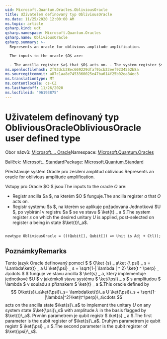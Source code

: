```yaml
---
uid: Microsoft.Quantum.Oracles.ObliviousOracle
title: Uživatelem definovaný typ ObliviousOracle
ms.date: 11/25/2020 12:00:00 AM
ms.topic: article
qsharp.kind: udt
qsharp.namespace: Microsoft.Quantum.Oracles
qsharp.name: ObliviousOracle
qsharp.summary: >-
  Represents an oracle for oblivious amplitude amplification.

  The inputs to the oracle $O$ are:

  - The ancilla register $a$ that $O$ acts on. - The system register $s$ on which the desired unitary $U$ is applied, post-selected on register $a$ being in state $\ket{t}\_a$.
ms.openlocfilehash: 2f92dcb28ec669229dfaf9bcb23eef9234552b8a
ms.sourcegitcommit: a87c1aa8e7453360025e47ba614f25b02ea84ec3
ms.translationtype: MT
ms.contentlocale: cs-CZ
ms.lasthandoff: 11/26/2020
ms.locfileid: "96193875"
---
```

# <a name="obliviousoracle-user-defined-type"></a><span data-ttu-id="dde16-102">Uživatelem definovaný typ ObliviousOracle</span><span class="sxs-lookup"><span data-stu-id="dde16-102">ObliviousOracle user defined type</span></span>

<span data-ttu-id="dde16-103">Obor názvů: [Microsoft.... Oracle](xref:Microsoft.Quantum.Oracles)</span><span class="sxs-lookup"><span data-stu-id="dde16-103">Namespace: [Microsoft.Quantum.Oracles](xref:Microsoft.Quantum.Oracles)</span></span>

<span data-ttu-id="dde16-104">Balíček: [Microsoft.. Standard](https://nuget.org/packages/Microsoft.Quantum.Standard)</span><span class="sxs-lookup"><span data-stu-id="dde16-104">Package: [Microsoft.Quantum.Standard](https://nuget.org/packages/Microsoft.Quantum.Standard)</span></span>


<span data-ttu-id="dde16-105">Představuje systém Oracle pro zesílení amplitud oblivious.</span><span class="sxs-lookup"><span data-stu-id="dde16-105">Represents an oracle for oblivious amplitude amplification.</span></span>

<span data-ttu-id="dde16-106">Vstupy pro Oracle $O $ jsou:</span><span class="sxs-lookup"><span data-stu-id="dde16-106">The inputs to the oracle $O$ are:</span></span>

- <span data-ttu-id="dde16-107">Registr ancilla $a $, na kterém $O $ funguje.</span><span class="sxs-lookup"><span data-stu-id="dde16-107">The ancilla register $a$ that $O$ acts on.</span></span>
- <span data-ttu-id="dde16-108">Registr systému $s $, na kterém se aplikuje požadovaná Jednotková $U $, po vybírání v registru $a $ se ve stavu $ \ket{t} \_ a $.</span><span class="sxs-lookup"><span data-stu-id="dde16-108">The system register $s$ on which the desired unitary $U$ is applied, post-selected on register $a$ being in state $\ket{t}\_a$.</span></span>

```qsharp

newtype ObliviousOracle = (((Qubit[], Qubit[]) => Unit is Adj + Ctl));
```



## <a name="remarks"></a><span data-ttu-id="dde16-109">Poznámky</span><span class="sxs-lookup"><span data-stu-id="dde16-109">Remarks</span></span>

<span data-ttu-id="dde16-110">Tento jazyk Oracle definovaný pomocí $ $ O\ket {s} \_ a\ket {\ psí} \_ s = \Lambda\ket{t} \_ a U \ket{\psi} \_ s + \sqrt{1-| \lambda | ^ 2} \ket{t ^ \perp} \_ a\cdots $ $ funguje ve stavu ancilla $ \ket{s} \_ a, který implementuje jednotkové $U $ v jakémkoli stavu systému $ \ket{\psi} \_ s $ s amplitudou $ \lambda $ v souladu s příznakem $ \ket{t} \_ a $.</span><span class="sxs-lookup"><span data-stu-id="dde16-110">This oracle defined by $$ O\ket{s}\_a\ket{\psi}\_s= \lambda\ket{t}\_a U \ket{\psi}\_s + \sqrt{1-|\lambda|^2}\ket{t^\perp}\_a\cdots $$ acts on the ancilla state $\ket{s}\_a$ to implement the unitary $U$ on any system state $\ket{\psi}\_s$ with amplitude $\lambda$ in the basis flagged by $\ket{t}\_a$.</span></span>
<span data-ttu-id="dde16-111">Prvním parametrem je qubit registr $ \ket{s} \_ a $.</span><span class="sxs-lookup"><span data-stu-id="dde16-111">The first parameter is the qubit register of $\ket{s}\_a$.</span></span> <span data-ttu-id="dde16-112">Druhým parametrem je qubit registr $ \ket{\psi} \_ s $.</span><span class="sxs-lookup"><span data-stu-id="dde16-112">The second parameter is the qubit register of $\ket{\psi}\_s$.</span></span>